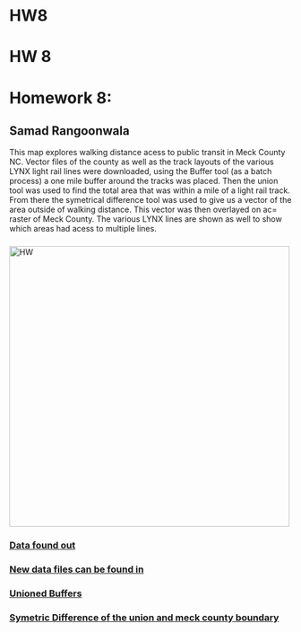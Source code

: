 # HW8
# HW 8
 <!DOCTYPE html>
<html lang="en">
<head>
    <meta charset="UTF-8">
    <meta name="viewport" content="width=device-width, initial-scale=1.0">
    <title>Homework 6.2</title>
</head>
<body>
    
<h1>Homework 8:  </h1>
<h2>Samad Rangoonwala</h2>
<p>This map explores walking distance acess to public transit in Meck County NC. Vector files of the county as well as the track layouts of the various LYNX light rail lines were downloaded, using the Buffer tool (as a batch process) a one mile buffer around the tracks was placed. Then the union tool was used to find the total area that was within a mile of a light rail track. From there the symetrical difference tool was used to give us a vector of the area outside of walking distance. This vector was then overlayed on ac= raster of Meck County. The various LYNX lines are shown as well to show which areas had acess to multiple lines.  </p>
<h3>   </h3>
<!-- Your map goes here -->
<a href="HW8.png">
    <img src="HW8.png" alt="HW " width='500px'>
    <h3>Data found out </h3>
<a href="http://maps.co.mecklenburg.nc.us/openmapping/data.html">
<h3>New data files can be found in</h3>
<a href="https://github.com/Samadrangoonwala/HW8/blob/main/Union.geojson">
<h3>Unioned Buffers</h3>
<a href="https://github.com/Samadrangoonwala/HW8/blob/main/Meckdif.geojson">
<h3>Symetric Difference of the union and meck county boundary </h3>
<p> 
</p>
    
